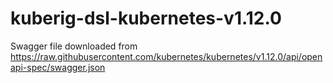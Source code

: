 # kuberig-dsl-kubernetes-v1.12.0

Swagger file downloaded from https://raw.githubusercontent.com/kubernetes/kubernetes/v1.12.0/api/openapi-spec/swagger.json
